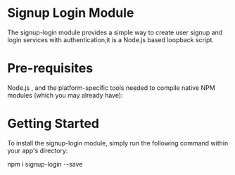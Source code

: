 # Signup Login Module
The signup-login module provides a simple way to create user signup and login services with authentication,it is a Node.js based loopback script.


# Pre-requisites
Node.js , and the platform-specific tools needed to compile native NPM modules (which you may already have):

# Getting Started
To install the signup-login module, simply run the following command within your app's directory:

npm i  signup-login --save